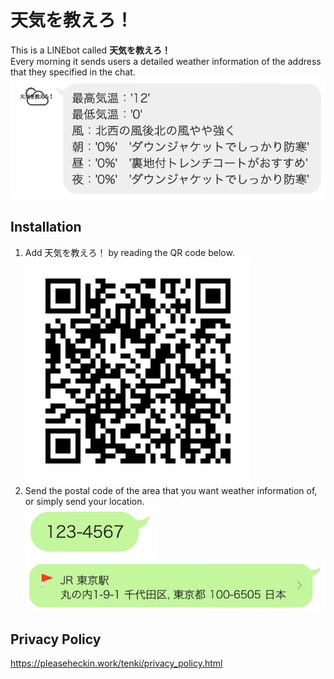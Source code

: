 # 天気を教えろ！
This is a LINEbot called **天気を教えろ！**  
Every morning it sends users a detailed weather information of the address that they specified in the chat.
![what the actual message looks like](/assets/message.png)
## Installation
1. Add 天気を教えろ！ by reading the QR code below.  
![QR code of 天気を教えろ！](/assets/QR_tenki.png)  
2. Send the postal code of the area that you want weather information of, or simply send your location.  
![postal code](/assets/postal_code.png)
![location](/assets/location.png)
## Privacy Policy
https://pleaseheckin.work/tenki/privacy_policy.html

